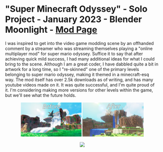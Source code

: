 # "Super Minecraft Odyssey" - Solo Project - January 2023 - Blender Moonlight - [Mod Page](https://gamebanana.com/mods/403565)
<p>
I was inspired to get into the video game modding scene by an offhanded comment by a streamer who was streaming themselves playing a "online multiplayer mod" for super mario odyssey. Suffice it to say that
after achieving quick mild success, I had many additional ideas for what I could bring to the scene. Although I am a great coder, I have dabbled quite a bit in artwork for a long time, so I "re-skinned" one of
the primary levels belonging to super mario odyssey, making it themed in a minecraft-esq way. The mod itself has over 2.5k downloads as of writing, and has many youtube videos made on it. It was quite successful,
and I'm quite proud of it. I'm considering making more versions for other levels within the game, but we'll see what the future holds.
</p>
<p align="center" width="100%">
    <a href="https://gamebanana.com/mods/403565">
        <img width="80%" src="https://github.com/TheUbMunster/portfolio-code-snippets/blob/main/Super%20Minecraft%20Odyssey/smo%20mc%20compare.jpg">
    </a>
</p>
<p align="center" width="100%">
    <a href="https://gamebanana.com/mods/403565">
        <img src="https://gamebanana.com/mods/embeddables/403565?type=medium"/>
    </a>
</p>